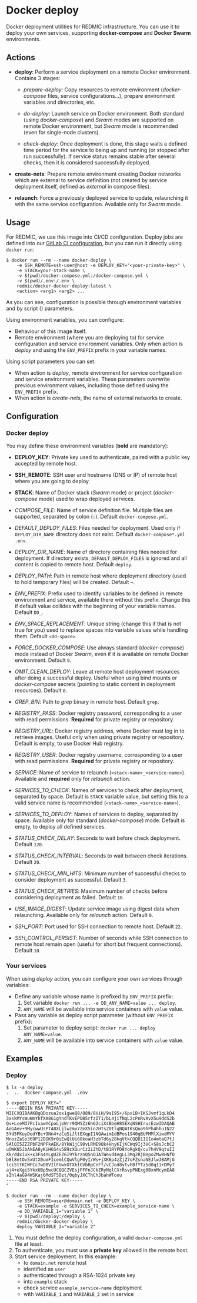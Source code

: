 # Docker deploy

Docker deployment utilities for REDMIC infrastructure.
You can use it to deploy your own services, supporting **docker-compose** and **Docker Swarm** environments.

## Actions

* **deploy**: Perform a service deployment on a remote Docker environment. Contains 3 stages:

  * *prepare-deploy*: Copy resources to remote environment (*docker-compose* files, service configurations...), prepare environment variables and directories, etc.

  * *do-deploy*: Launch service on Docker environment. Both standard (using *docker-compose*) and *Swarm* modes are supported on remote Docker environment, but *Swarm* mode is recommended (even for single-node clusters).

  * *check-deploy*: Once deployment is done, this stage waits a defined time period for the service to being up and running (or stopped after run successfully). If service status remains stable after several checks, then it is considered successfully deployed.

* **create-nets**: Prepare remote environment creating Docker networks which are external to service definition (not created by service deployment itself, defined as *external* in compose files).

* **relaunch**: Force a previously deployed service to update, relaunching it with the same service configuration. Available only for *Swarm* mode.

## Usage

For REDMIC, we use this image into CI/CD configuration. Deploy jobs are defined into our [GitLab CI configuration](https://gitlab.com/redmic-project/gitlab-ci-templates), but you can run it directly using `docker run`:

```
$ docker run --rm --name docker-deploy \
	-e SSH_REMOTE=ssh-user@host -e DEPLOY_KEY="<your-private-key>" \
	-e STACK=your-stack-name \
	-v $(pwd)/docker-compose.yml:/docker-compose.yml \
	-v $(pwd)/.env:/.env \
	redmic/docker-docker-deploy:latest \
	<action> <arg1> <arg2> ...
```

As you can see, configuration is possible through environment variables and by script (<action>) parameters.

Using environment variables, you can configure:

* Behaviour of this image itself.
* Remote environment (where you are deploying to) for service configuration and service environment variables. Only when action is *deploy* and using the `ENV_PREFIX` prefix in your variable names.

Using script parameters you can set:

* When action is *deploy*, remote environment for service configuration and service environment variables. These parameters overwrite previous environment values, including those defined using the `ENV_PREFIX` prefix.
* When action is *create-nets*, the name of external networks to create.

## Configuration

### Docker deploy

You may define these environment variables (**bold** are mandatory):

* **DEPLOY_KEY**: Private key used to authenticate, paired with a public key accepted by remote host.
* **SSH_REMOTE**: SSH user and hostname (DNS or IP) of remote host where you are going to deploy.
* **STACK**: Name of Docker stack (*Swarm* mode) or project (*docker-compose* mode) used to wrap deployed services.


* *COMPOSE_FILE*: Name of service definition file. Multiple files are supported, separated by colon (`:`). Default `docker-compose.yml`.
* *DEFAULT_DEPLOY_FILES*: Files needed for deployment. Used only if `DEPLOY_DIR_NAME` directory does not exist. Default `docker-compose*.yml .env`.
* *DEPLOY_DIR_NAME*: Name of directory containing files needed for deployment. If directory exists, `DEFAULT_DEPLOY_FILES` is ignored and all content is copied to remote host. Default `deploy`.
* *DEPLOY_PATH*: Path in remote host where deployment directory (used to hold temporary files) will be created. Default `~`.
* *ENV_PREFIX*: Prefix used to identify variables to be defined in remote environment and service, available there without this prefix. Change this if default value collides with the beginning of your variable names. Default `DD_`.
* *ENV_SPACE_REPLACEMENT*: Unique string (change this if that is not true for you) used to replace spaces into variable values while handling them. Default `<dd-space>`.
* *FORCE_DOCKER_COMPOSE*: Use always standard (*docker-compose*) mode instead of Docker *Swarm*, even if it is available on remote Docker environment. Default `0`.
* *OMIT_CLEAN_DEPLOY*: Leave at remote host deployment resources after doing a successful deploy. Useful when using bind mounts or *docker-compose* secrets (pointing to static content in deployment resources). Default `0`.
* *GREP_BIN*: Path to *grep* binary in remote host. Default `grep`.
* *REGISTRY_PASS*: Docker registry password, corresponding to a user with read permissions. **Required** for private registry or repository.
* *REGISTRY_URL*: Docker registry address, where Docker must log in to retrieve images. Useful only when using private registry or repository. Default is empty, to use Docker Hub registry.
* *REGISTRY_USER*: Docker registry username, corresponding to a user with read permissions. **Required** for private registry or repository.
* *SERVICE*: Name of service to relaunch (`<stack-name>_<service-name>`). Available and **required** only for *relaunch* action.
* *SERVICES_TO_CHECK*: Names of services to check after deployment, separated by space. Default is `STACK` variable value, but setting this to a valid service name is recommended (`<stack-name>_<service-name>`).
* *SERVICES_TO_DEPLOY*: Names of services to deploy, separated by space. Available only for standard (*docker-compose*) mode. Default is empty, to deploy all defined services.
* *STATUS_CHECK_DELAY*: Seconds to wait before check deployment. Default `120`.
* *STATUS_CHECK_INTERVAL*: Seconds to wait between check iterations. Default `20`.
* *STATUS_CHECK_MIN_HITS*: Minimum number of successful checks to consider deployment as successful. Default `3`.
* *STATUS_CHECK_RETRIES*: Maximum number of checks before considering deployment as failed. Default `10`.
* *USE_IMAGE_DIGEST*: Update service image using digest data when relaunching. Available only for *relaunch* action. Default `0`.
* *SSH_PORT*: Port used for SSH connection to remote host. Default `22`.
* *SSH_CONTROL_PERSIST*: Number of seconds while SSH connection to remote host remain open (useful for short but frequent connections). Default `10`.

### Your services

When using *deploy* action, you can configure your own services through variables:

* Define any variable whose name is prefixed by `ENV_PREFIX` prefix:
	1. Set variable `docker run ... -e DD_ANY_NAME=value ... deploy`.
	2. `ANY_NAME` will be available into service containers with `value` value.
* Pass any variable as deploy script parameter (without `ENV_PREFIX` prefix):
	1. Set parameter to deploy script: `docker run ... deploy ANY_NAME=value`.
	2. `ANY_NAME` will be available into service containers with `value` value.

## Examples

### Deploy

```
$ ls -a deploy
.  ..  docker-compose.yml  .env

$ export DEPLOY_KEY="
-----BEGIN RSA PRIVATE KEY-----
MIICXQIBAAKBgQDozua2ox1gweQ8/889/8ViH/9sI95+/6px1B+IKSJvmf1qLkD4
3xskMYsWuWmYhfXA8G1gYndTKvEPOB5rfzIT1/bL4jifNqL2cPnRvAvX5u9ddS2b
Qv+LceM37PcIxawYCpoLjoWrr9QMSZz6h62ciX4BbeH8SEXqNSHIrucEzwIDAQAB
AoGAev+9MycwwUsPTA8XLjlwzmv7ZeX5in2HTsZ0tlqNQAtKsQuo9hPh4hhu1N22
5Yd5FKuyDedYBc+9Nn4+zCqSiJltEXqpI1NQAwim1dBPos1940gBUPMMlXiwdMYV
MnozZaSo369P12DIK9r0iEwQlUi68koaH3zbTd6y28kqVtkCQQD1IGIo4mtaQ7tJ
SAlQI5ZZZPbF2NPFkAEK/8YkW1jC90vLRME9Qk4HnyKIjKCWq9Ij3VC+S8sJcbC2
uOWKN5JbAkEA8yKiH6S4v5B9zXUurCz2iZhD/tB1RYPD8YoRgkQ/cu7h4V9qtuII
Xk/ddxiuk+x3Fa4YLgUZEZ6I9YkrznQ5nQJATWevd4egLL3Mq2RjBHpoZMw8HNfO
b8l8etOv5xUtX0umFIcemlCQwVlgF0yI/Ws+jXK6p4zZjZ7oFZsnaNEJlwJBAMjG
lci5ttKCWFCc7wDBVIlFUwkOTXktGVbRpCnFf/vCJod8ytvhBfYTz5d0q11+DMy7
aj4+eXgiSYkxUBp5wcUCQQCZVEsjFFFnJCkZRyNqlCXrRsvpPNExg0BxnMcymEA8
sIhl4aG94WSKaj6MdST5Dzt/0qbyJXCThChJbahWToou
-----END RSA PRIVATE KEY-----
"

$ docker run --rm --name docker-deploy \
	-e SSH_REMOTE=user@domain.net -e DEPLOY_KEY \
	-e STACK=example -e SERVICES_TO_CHECK=example_service-name \
	-e DD_VARIABLE_1="variable 1" \
	-v $(pwd)/deploy:/deploy \
	redmic/docker-docker-deploy \
	deploy VARIABLE_2="variable 2"
```

1. You must define the deploy configuration, a valid `docker-compose.yml` file at least.
2. To authenticate, you must use a **private key** allowed in the remote host.
3. Start service deployment. In this example:
	* to `domain.net` remote host
	* identified as `user`
	* authenticated through a RSA-1024 private key
	* into `example` stack
	* check service `example_service-name` deployment
	* with `VARIABLE_1` and `VARIABLE_2` set in service
